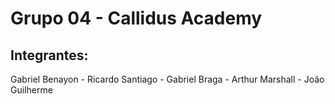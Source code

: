 # Grupo 04 - Callidus Academy

## Integrantes:

Gabriel Benayon -
Ricardo Santiago -
Gabriel Braga -
Arthur Marshall -
João Guilherme

